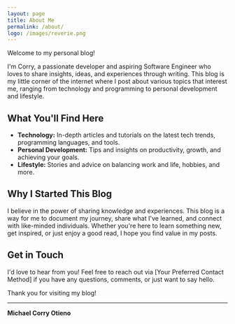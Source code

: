 ```yaml
---
layout: page
title: About Me
permalink: /about/
logo: /images/reverie.png
---
```

Welcome to my personal blog!

I'm Corry, a passionate developer and aspiring Software Engineer who loves to share insights, ideas, and experiences through writing. This blog is my little corner of the internet where I post about various topics that interest me, ranging from technology and programming to personal development and lifestyle.

## What You'll Find Here

- **Technology:** In-depth articles and tutorials on the latest tech trends, programming languages, and tools.
- **Personal Development:** Tips and insights on productivity, growth, and achieving your goals.
- **Lifestyle:** Stories and advice on balancing work and life, hobbies, and more.

## Why I Started This Blog

I believe in the power of sharing knowledge and experiences. This blog is a way for me to document my journey, share what I've learned, and connect with like-minded individuals. Whether you're here to learn something new, get inspired, or just enjoy a good read, I hope you find value in my posts.

## Get in Touch

I'd love to hear from you! Feel free to reach out via [Your Preferred Contact Method] if you have any questions, comments, or just want to say hello.

Thank you for visiting my blog!

---

**Michael Corry Otieno**

